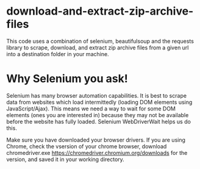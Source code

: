 # download-and-extract-zip-archive-files
This code uses a combination of selenium, beautifulsoup and the requests library to scrape, download, and extract zip archive files from a given url into a destination folder in your machine. 

# Why Selenium you ask!
Selenium has many browser automation capabilities. It is best to scrape data from websites which load intermittedly (loading DOM elements using JavaScript/Ajax). This means we need a way to wait for some DOM elements (ones you are interested in) because they may not be available before the website has fully loaded. Selenium WebDriverWait helps us do this.

Make sure you have downloaded your browser drivers. If you are using Chrome, check the vsersion of your chrome browser, download chromedriver.exe https://chromedriver.chromium.org/downloads for the version, and saved it in your working directory. 
